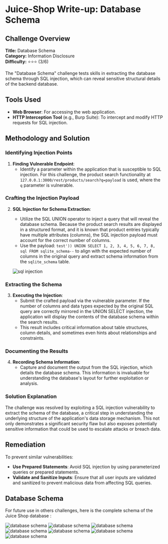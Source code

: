 # Juice-Shop Write-up: Database Schema

## Challenge Overview

**Title:** Database Schema\
**Category:** Information Disclosure\
**Difficulty:** ⭐⭐⭐ (3/6)

The "Database Schema" challenge tests skills in extracting the database schema through SQL injection, which can reveal sensitive structural details of the backend database.

## Tools Used

- **Web Browser**: For accessing the web application.
- **HTTP Interception Tool** (e.g., Burp Suite): To intercept and modify HTTP requests for SQL injection.

## Methodology and Solution

### Identifying Injection Points

1. **Finding Vulnerable Endpoint**:
   - Identify a parameter within the application that is susceptible to SQL injection. For this challenge, the product search functionality at `127.0.0.1:3000/rest/products/search?q=payload` is used, where the `q` parameter is vulnerable.

### Crafting the Injection Payload

2. **SQL Injection for Schema Extraction**:
   - Utilize the SQL UNION operator to inject a query that will reveal the database schema. Because the product search results are displayed in a structured format, and it is known that product entries typically have multiple attributes (columns), the SQL injection payload must account for the correct number of columns.
   - Use the payload: `test')) UNION SELECT 1, 2, 3, 4, 5, 6, 7, 8, sql FROM sqlite_schema--` to align with the expected number of columns in the original query and extract schema information from the `sqlite_schema` table.

   ![sql injection](../assets/difficulty3/database_schema_1.png)

### Extracting the Schema

3. **Executing the Injection**:
   - Submit the crafted payload via the vulnerable parameter. If the number of columns and data types expected by the original SQL query are correctly mirrored in the UNION SELECT injection, the application will display the contents of the database schema within the search results.
   - This result includes critical information about table structures, column details, and sometimes even hints about relationships and constraints.

### Documenting the Results

4. **Recording Schema Information**:
   - Capture and document the output from the SQL injection, which details the database schema. This information is invaluable for understanding the database's layout for further exploitation or analysis.

### Solution Explanation

The challenge was resolved by exploiting a SQL injection vulnerability to extract the schema of the database, a critical step in understanding the underlying structure of the application's data storage mechanism. This not only demonstrates a significant security flaw but also exposes potentially sensitive information that could be used to escalate attacks or breach data.

## Remediation

To prevent similar vulnerabilities:

- **Use Prepared Statements**: Avoid SQL injection by using parameterized queries or prepared statements.
- **Validate and Sanitize Inputs**: Ensure that all user inputs are validated and sanitized to prevent malicious data from affecting SQL queries.

## Database Schema

For future use in others challenges, here is the complete schema of the Juice Shop database :

   ![database schema](../assets/difficulty3/database_schema_2.png)
   ![database schema](../assets/difficulty3/database_schema_3.png)
   ![database schema](../assets/difficulty3/database_schema_4.png)
   ![database schema](../assets/difficulty3/database_schema_5.png)
   ![database schema](../assets/difficulty3/database_schema_6.png)
   ![database schema](../assets/difficulty3/database_schema_7.png)
   ![database schema](../assets/difficulty3/database_schema_8.png)

